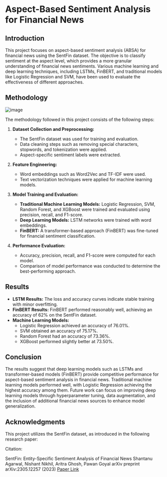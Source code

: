 # Aspect-Based Sentiment Analysis for Financial News

## Introduction
This project focuses on aspect-based sentiment analysis (ABSA) for financial news using the SentFin dataset. The objective is to classify sentiment at the aspect level, which provides a more granular understanding of financial news sentiments. Various machine learning and deep learning techniques, including LSTMs, FinBERT, and traditional models like Logistic Regression and SVM, have been used to evaluate the effectiveness of different approaches.

## Methodology
![image](https://github.com/user-attachments/assets/ebdc86a8-8a67-41e5-9f82-a5e59b74015a)

The methodology followed in this project consists of the following steps:

1. **Dataset Collection and Preprocessing:**  
   - The SentFin dataset was used for training and evaluation.
   - Data cleaning steps such as removing special characters, stopwords, and tokenization were applied.
   - Aspect-specific sentiment labels were extracted.

2. **Feature Engineering:**  
   - Word embeddings such as Word2Vec and TF-IDF were used.
   - Text vectorization techniques were applied for machine learning models.

3. **Model Training and Evaluation:**  
   - **Traditional Machine Learning Models:** Logistic Regression, SVM, Random Forest, and XGBoost were trained and evaluated using precision, recall, and F1-score.
   - **Deep Learning Models:** LSTM networks were trained with word embeddings.
   - **FinBERT:** A transformer-based approach (FinBERT) was fine-tuned for financial sentiment classification.
   
4. **Performance Evaluation:**  
   - Accuracy, precision, recall, and F1-score were computed for each model.
   - Comparison of model performance was conducted to determine the best-performing approach.

## Results
- **LSTM Results:** The loss and accuracy curves indicate stable training with minor overfitting.
- **FinBERT Results:** FinBERT performed reasonably well, achieving an accuracy of 62% on the SentFin dataset.
- **Machine Learning Models:**
  - Logistic Regression achieved an accuracy of 76.01%.
  - SVM obtained an accuracy of 75.17%.
  - Random Forest had an accuracy of 73.36%.
  - XGBoost performed slightly better at 73.50%.

## Conclusion
The results suggest that deep learning models such as LSTMs and transformer-based models (FinBERT) provide competitive performance for aspect-based sentiment analysis in financial news. Traditional machine learning models performed well, with Logistic Regression achieving the highest accuracy among them. Future work can focus on improving deep learning models through hyperparameter tuning, data augmentation, and the inclusion of additional financial news sources to enhance model generalization.



## Acknowledgments
This project utilizes the SentFin dataset, as introduced in the following research paper:

Citation:

SentFin: Entity-Specific Sentiment Analysis of Financial News
Shantanu Agarwal, Nishant Nikhil, Aritra Ghosh, Pawan Goyal
arXiv preprint arXiv:2305.12257 (2023)
[Paper Link](https://arxiv.org/abs/2305.12257)

